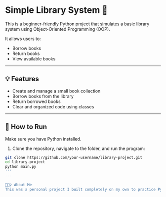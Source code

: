 # Simple Library System 📘

This is a beginner-friendly Python project that simulates a basic library system using Object-Oriented Programming (OOP).

It allows users to:
- Borrow books
- Return books
- View available books

 
---

## 💡 Features

- Create and manage a small book collection
- Borrow books from the library
- Return borrowed books
- Clear and organized code using classes

---

## 🚀 How to Run

Make sure you have Python installed.

1. Clone the repository, navigate to the folder, and run the program:

```bash
git clone https://github.com/your-username/library-project.git
cd library-project
python main.py
'''
---

🙋🏻‍♀️ About Me
This was a personal project I built completely on my own to practice Python and OOP. I'm currently learning more every day and excited to improve!

